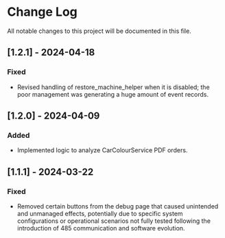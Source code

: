 
# Change Log
All notable changes to this project will be documented in this file.


## [1.2.1] - 2024-04-18

### Fixed
 - Revised handling of restore_machine_helper when it is disabled; the poor management was generating a huge amount of event records.


## [1.2.0] - 2024-04-09

### Added
 - Implemented logic to analyze CarColourService PDF orders.


## [1.1.1] - 2024-03-22
  
 
### Fixed
 - Removed certain buttons from the debug page that caused unintended and unmanaged effects, potentially due to specific system configurations or operational scenarios not fully tested following the introduction of 485 communication and software evolution.